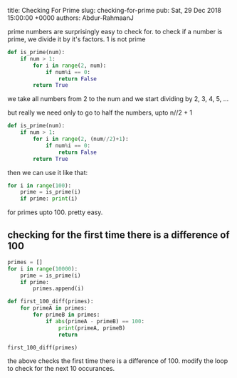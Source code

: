title: Checking For Prime
slug: checking-for-prime
pub: Sat, 29 Dec 2018 15:00:00 +0000
authors: Abdur-RahmaanJ

prime numbers are surprisingly easy to check for. to check if a number is prime, we divide it by it's factors. 1 is not prime





```python
def is_prime(num):
    if num > 1:
        for i in range(2, num):
            if num%i == 0:
                return False
        return True

```



we take all numbers from 2 to the num and we start dividing by 2, 3, 4, 5, ...




but really we need only to go to half the numbers, upto n//2 + 1





```python
def is_prime(num):
    if num > 1:
        for i in range(2, (num//2)+1):
            if num%i == 0:
                return False
        return True

```



then we can use it like that:





```python
for i in range(100):
    prime = is_prime(i)
    if prime: print(i)

```



for primes upto 100. pretty easy.




checking for the first time there is a difference of 100
--------------------------------------------------------





```python
primes = []
for i in range(10000):
    prime = is_prime(i)
    if prime: 
        primes.append(i)

def first_100_diff(primes):
    for primeA in primes:
        for primeB in primes:
            if abs(primeA - primeB) == 100:
                print(primeA, primeB)
                return

first_100_diff(primes)

```



the above checks the first time there is a difference of 100. modify the loop to check for the next 10 occurances.



